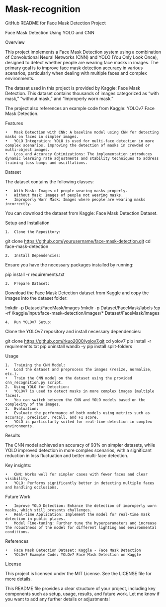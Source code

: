 # Mask-recognition
GitHub README for Face Mask Detection Project

Face Mask Detection Using YOLO and CNN

Overview

This project implements a Face Mask Detection system using a combination of Convolutional Neural Networks (CNN) and YOLO (You Only Look Once), designed to detect whether people are wearing face masks in images. The primary goal is to improve face mask detection accuracy in various scenarios, particularly when dealing with multiple faces and complex environments.

The dataset used in this project is provided by Kaggle: Face Mask Detection. This dataset contains thousands of images categorized as “with mask,” “without mask,” and “improperly worn mask.”

The project also references an example code from Kaggle: YOLOv7 Face Mask Detection.

Features

	•	Mask Detection with CNN: A baseline model using CNN for detecting masks on faces in simpler images.
	•	YOLO Integration: YOLO is used for multi-face detection in more complex scenarios, improving the detection of masks in crowded or multi-object images.
	•	Loss and Accuracy Optimizations: The implementation introduces dynamic learning rate adjustments and stability techniques to address training loss bumps and oscillations.

Dataset

The dataset contains the following classes:

	•	With Mask: Images of people wearing masks properly.
	•	Without Mask: Images of people not wearing masks.
	•	Improperly Worn Mask: Images where people are wearing masks incorrectly.

You can download the dataset from Kaggle: Face Mask Detection Dataset.

Setup and Installation

	1.	Clone the Repository:

git clone https://github.com/yourusername/face-mask-detection.git
cd face-mask-detection


	2.	Install Dependencies:
Ensure you have the necessary packages installed by running:

pip install -r requirements.txt


	3.	Prepare Dataset:
Download the Face Mask Detection dataset from Kaggle and copy the images into the dataset folder:

!mkdir -p Dataset/FaceMask/images
!mkdir -p Dataset/FaceMask/labels
!cp -rf /kaggle/input/face-mask-detection/images/* Dataset/FaceMask/images


	4.	Run YOLOv7 Setup:
Clone the YOLOv7 repository and install necessary dependencies:

git clone https://github.com/rkuo2000/yolov7.git
cd yolov7
pip install -r requirements.txt
pip uninstall wandb -y
pip install split-folders



Usage

	1.	Training the CNN Model:
	•	Load the dataset and preprocess the images (resize, normalize, etc.).
	•	Train the CNN model on the dataset using the provided cnn_recognition.py script.
	2.	Using YOLO for Detection:
	•	YOLOv7 is used to detect masks in more complex images (multiple faces).
	•	You can switch between the CNN and YOLO models based on the complexity of the images.
	3.	Evaluation:
	•	Evaluate the performance of both models using metrics such as accuracy, precision, recall, and F1 score.
	•	YOLO is particularly suited for real-time detection in complex environments.

Results

The CNN model achieved an accuracy of 93% on simpler datasets, while YOLO improved detection in more complex scenarios, with a significant reduction in loss fluctuation and better multi-face detection.

Key insights:

	•	CNN: Works well for simpler cases with fewer faces and clear visibility.
	•	YOLO: Performs significantly better in detecting multiple faces and handling occlusions.

Future Work

	•	Improve YOLO Detection: Enhance the detection of improperly worn masks, which still presents challenges.
	•	Real-time Application: Implement the model for real-time mask detection in public places.
	•	Model Fine-tuning: Further tune the hyperparameters and increase the robustness of the model for different lighting and environmental conditions.

References

	•	Face Mask Detection Dataset: Kaggle - Face Mask Detection
	•	YOLOv7 Example Code: YOLOv7 Face Mask Detection on Kaggle

License

This project is licensed under the MIT License. See the LICENSE file for more details.

This README file provides a clear structure of your project, including key components such as setup, usage, results, and future work. Let me know if you want to add any further details or adjustments!
